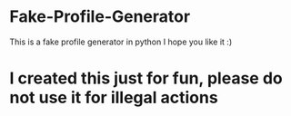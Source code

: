 # Fake-Profile-Generator
This is a fake profile generator in python
I hope you like it :)
# I created this just for fun, please do not use it for illegal actions
